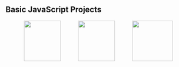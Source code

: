 ## Basic JavaScript Projects

<div align="center"><img width=100px height=110px src=https://user-images.githubusercontent.com/101355193/180649460-fa3f08fd-d42d-47b0-ba24-fbd99cc086a2.png>&nbsp;&nbsp;&nbsp;&nbsp;&nbsp;&nbsp;&nbsp;&nbsp;&nbsp;&nbsp;&nbsp;&nbsp;<img width=100px height=110px src=https://user-images.githubusercontent.com/101355193/180649461-48513ca3-7d87-49ee-af99-f69852459e9c.png>&nbsp;&nbsp;&nbsp;&nbsp;&nbsp;&nbsp;&nbsp;&nbsp;&nbsp;&nbsp;&nbsp;&nbsp;<img width=110px height=110px src=https://user-images.githubusercontent.com/101355193/180649462-4445e39d-69dd-430d-a837-1db1d24e67fa.png></div>

